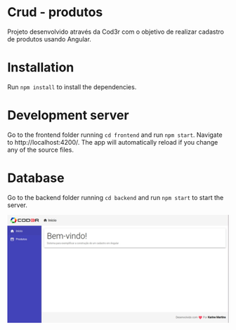 # Crud - produtos
Projeto desenvolvido através da Cod3r com o objetivo de realizar cadastro de produtos usando Angular.
  
 # Installation
 Run ```npm install``` to install the dependencies.
  
 # Development server
 Go to the frontend folder running ```cd frontend``` and run ```npm start```. Navigate to http://localhost:4200/. The app will automatically reload if you change any of the source files.
  
 # Database
Go to the backend folder running ```cd backend``` and run ```npm start``` to start the server.

  [![Home](https://github.com/KMartinss/curso-angular-cod3r/blob/master/frontend/src/assets/img/projeto.jpeg?raw=true "Home")](https://github.com/KMartinss/curso-angular-cod3r/blob/master/frontend/src/assets/img/projeto.jpeg?raw=true "Home")


